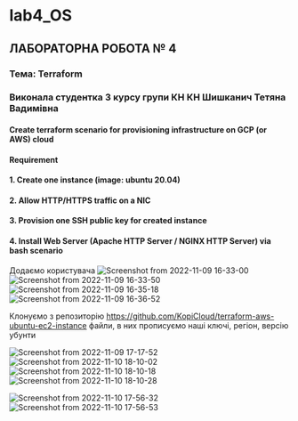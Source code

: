# lab4_OS
## ЛАБОРАТОРНА РОБОТА № 4
### Тема: Terraform
### Виконала студентка 3 курсу групи КН КН Шишканич Тетяна Вадимівна
#### Create terraform scenario for provisioning infrastructure on GCP (or AWS) cloud
#### Requirement
#### 1. Create one instance (image: ubuntu 20.04)
#### 2. Allow HTTP/HTTPS traffic on a NIC
#### 3. Provision one SSH public key for created instance
#### 4. Install Web Server (Apache HTTP Server / NGINX HTTP Server) via bash scenario


Додаємо користувача
![Screenshot from 2022-11-09 16-33-00](https://user-images.githubusercontent.com/113624644/201146736-3aae582b-e84f-49da-86b6-cbbb1545e14c.png)
![Screenshot from 2022-11-09 16-33-50](https://user-images.githubusercontent.com/113624644/201146746-9abb73d5-74ad-4fcc-b657-591aa5fed2c6.png)
![Screenshot from 2022-11-09 16-35-18](https://user-images.githubusercontent.com/113624644/201146757-954782db-c04e-4d76-9309-51a99381698e.png)
![Screenshot from 2022-11-09 16-36-52](https://user-images.githubusercontent.com/113624644/201146793-49b58a42-aea0-4d0a-98cb-61219b6a954a.png)

Клонуємо з репозиторію https://github.com/KopiCloud/terraform-aws-ubuntu-ec2-instance файли, в них прописуємо наші ключі, регіон, версію убунти

![Screenshot from 2022-11-09 17-17-52](https://user-images.githubusercontent.com/113624644/201147391-a0268b64-37f0-4ea6-9ff9-0bae1574958d.png)
![Screenshot from 2022-11-10 18-10-02](https://user-images.githubusercontent.com/113624644/201147685-fcaefd5f-8bfb-42b9-b47d-b87e1d1a8827.png)
![Screenshot from 2022-11-10 18-10-18](https://user-images.githubusercontent.com/113624644/201147700-4466f95b-b683-48bd-aea7-0cd083a2f66b.png)
![Screenshot from 2022-11-10 18-10-28](https://user-images.githubusercontent.com/113624644/201147719-53638405-9a03-4e62-b916-a5192eb7f58c.png)


![Screenshot from 2022-11-10 17-56-32](https://user-images.githubusercontent.com/113624644/201147798-5c1c6051-dc26-421c-8123-d75ea5202776.png)
![Screenshot from 2022-11-10 17-56-53](https://user-images.githubusercontent.com/113624644/201147887-3eb0db72-cb58-4f88-8c1f-6a0672b08b97.png)
